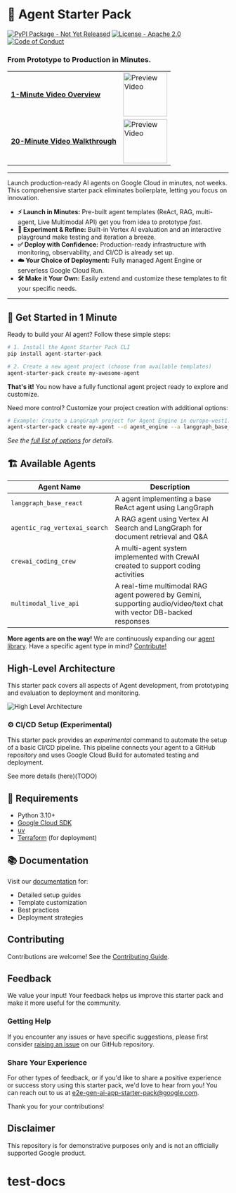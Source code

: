 # 🚀 Agent Starter Pack

[![PyPI Package - Not Yet Released](https://img.shields.io/badge/PyPI%20Package-Not%20Yet%20Released-lightgray)](link-to-pypi-when-available) [![License - Apache 2.0](https://img.shields.io/badge/License-Apache%202.0-blue)](LICENSE) [![Code of Conduct](https://img.shields.io/badge/Code%20of%20Conduct-2.0-green)](CODE_OF_CONDUCT.md)

### From Prototype to Production in Minutes.


|                                             |                                                                                                                                      |
| --------------------------------------------------------------- | ------------------------------------------------------------------------------------------------------------------------------------ |
| [**1-Minute Video Overview**](https://youtu.be/D_VQYTczBpc)     | [<img src="https://img.youtube.com/vi/D_VQYTczBpc/maxresdefault.jpg" width="100" alt="Preview Video">](https://youtu.be/D_VQYTczBpc) |
| [**20-Minute Video Walkthrough**](https://youtu.be/kwRG7cnqSu0) | [<img src="https://img.youtube.com/vi/kwRG7cnqSu0/maxresdefault.jpg" width="100" alt="Preview Video">](https://youtu.be/kwRG7cnqSu0) |

---

Launch production-ready AI agents on Google Cloud in minutes, not weeks. 
This comprehensive starter pack eliminates boilerplate, letting you focus on innovation.

*   **⚡️ Launch in Minutes:**  Pre-built agent templates (ReAct, RAG, multi-agent, Live Multimodal API) get you from idea to prototype *fast*.
*   **🧪 Experiment & Refine:**  Built-in Vertex AI evaluation and an interactive playground make testing and iteration a breeze.
*   **✅ Deploy with Confidence:**  Production-ready infrastructure with monitoring, observability, and CI/CD is already set up.
*   **☁️ Your Choice of Deployment:**  Fully managed Agent Engine or serverless Google Cloud Run.
*   **🛠️ Make it Your Own:**  Easily extend and customize these templates to fit your specific needs.

---

## 🚀 Get Started in 1 Minute

Ready to build your AI agent? Follow these simple steps:

```bash
# 1. Install the Agent Starter Pack CLI
pip install agent-starter-pack

# 2. Create a new agent project (choose from available templates)
agent-starter-pack create my-awesome-agent
```

**That's it!**  You now have a fully functional agent project ready to explore and customize.


Need more control? Customize your project creation with additional options:

```bash
# Example: Create a LangGraph project for Agent Engine in europe-west1:
agent-starter-pack create my-agent --d agent_engine --a langgraph_base_react --region europe-west1
```

*See the [full list of options](#available-options) for details.*

## 🏗️ Available Agents

| Agent Name                  | Description                                                                                                                       |
|-----------------------------|-----------------------------------------------------------------------------------------------------------------------------------|
| `langgraph_base_react`      | A agent implementing a base ReAct agent using LangGraph |
| `agentic_rag_vertexai_search` | A RAG agent using Vertex AI Search and LangGraph for document retrieval and Q&A       |
| `crewai_coding_crew`       | A multi-agent system implemented with CrewAI created to support coding activities       |
| `multimodal_live_api`       | A real-time multimodal RAG agent powered by Gemini, supporting audio/video/text chat with vector DB-backed responses                       |

**More agents are on the way!** We are continuously expanding our [agent library](./agents/).  Have a specific agent type in mind?  [Contribute!](#contributing)

## High-Level Architecture

This starter pack covers all aspects of Agent development, from prototyping and evaluation to deployment and monitoring.

![High Level Architecture](https://storage.googleapis.com/github-repo/generative-ai/sample-apps/e2e-gen-ai-app-starter-pack/high_level_architecture.png "Architecture")

### ⚙️ CI/CD Setup (Experimental)

This starter pack provides an *experimental* command to automate the setup of a basic CI/CD pipeline.  This pipeline connects your agent to a GitHub repository and uses Google Cloud Build for automated testing and deployment.

See more details (here)(TODO)

## 🔧 Requirements

- Python 3.10+
- [Google Cloud SDK](https://cloud.google.com/sdk/docs/install)
- [uv](https://github.com/astral-sh/uv)
- [Terraform](https://developer.hashicorp.com/terraform/downloads) (for deployment)


## 📚 Documentation

Visit our [documentation](https://github.com/yourusername/agent-starter-pack/docs) for:
- Detailed setup guides
- Template customization
- Best practices
- Deployment strategies

## Contributing

Contributions are welcome! See the [Contributing Guide](CONTRIBUTING.md).

## Feedback

We value your input! Your feedback helps us improve this starter pack and make it more useful for the community.

### Getting Help

If you encounter any issues or have specific suggestions, please first consider [raising an issue](https://github.com/GoogleCloudPlatform/generative-ai/issues) on our GitHub repository.

### Share Your Experience

For other types of feedback, or if you'd like to share a positive experience or success story using this starter pack, we'd love to hear from you! You can reach out to us at <a href="mailto:e2e-gen-ai-app-starter-pack@google.com">e2e-gen-ai-app-starter-pack@google.com</a>.

Thank you for your contributions!

## Disclaimer

This repository is for demonstrative purposes only and is not an officially supported Google product.
# test-docs
